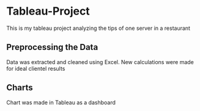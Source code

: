 # Tableau-Project
This is my tableau project analyzing the tips of one server in a restaurant

## Preprocessing the Data
Data was extracted and cleaned using Excel. New calculations were made for ideal clientel results

## Charts 
Chart was made in Tableau as a dashboard

